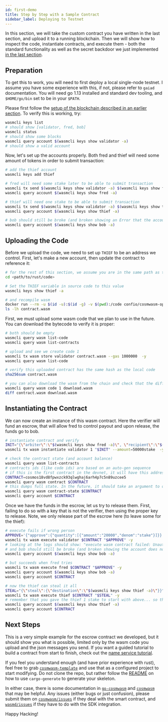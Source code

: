 ```yaml
---
id: first-demo
title: Step by Step with a Sample Contract
sidebar_label: Deploying to Testnet
---
```


In this section, we will take the custom contract you have written in the last section, and upload it to a running blockchain. Then we will show how to inspect the code, instantiate contracts, and execute them - both the standard functionality as well as the secret backdoor we just implemented [in the last section](./editing-escrow-contract).

## Preparation

To get this to work, you will need to first deploy a local single-node testnet. I assume you have some experience with this, if not, please refer to `gaiad` documentation. You will need go 1.13 installed and standard dev tooling, and `$HOME/go/bin` set to be in your `$PATH`.

Please first follow the [setup of the blockchain described in an earlier section](./using-the-sdk). To verify this is working, try:

```bash
wasmcli keys list
# should show [validator, fred, bob]
wasmcli status
# should show some blocks
wasmcli query account $(wasmcli keys show validator -a)
# should show a valid account
```

Now, let's set up the accounts properly. Both fred and thief will need some amount of tokens in order to submit transaction:

```bash
# add the thief account
wasmcli keys add thief

# fred will need some stake later to be able to submit transaction
wasmcli tx send $(wasmcli keys show validator -a) $(wasmcli keys show fred -a) 98765stake -y
wasmcli query account $(wasmcli keys show fred -a)

# thief will need one stake to be able to submit transaction
wasmcli tx send $(wasmcli keys show validator -a) $(wasmcli keys show thief -a) 1stake -y
wasmcli query account $(wasmcli keys show thief -a)

# bob should still be broke (and broken showing an Error that the account does not exist)
wasmcli query account $(wasmcli keys show bob -a)
```

## Uploading the Code

Before we upload the code, we need to set up `THIEF` to be an address we control. First, let's make a new account, then update the contract to reference it:

```bash
# for the rest of this section, we assume you are in the same path as the rust contract (Cargo.toml)
cd <path/to/rust/code>

# Set the THIEF variable in source code to this value
wasmcli keys show thief -a

# and recompile wasm
docker run --rm -u $(id -u):$(id -g) -v $(pwd):/code confio/cosmwasm-opt:0.4.1
ls -lh contract.wasm
```

First, we must upload some wasm code that we plan to use in the future. You can download the bytecode to verify it is proper:

```bash
# both should be empty
wasmcli query wasm list-code
wasmcli query wasm list-contracts

# upload and see we create code 1
wasmcli tx wasm store validator contract.wasm --gas 1000000  -y
wasmcli query wasm list-code

# verify this uploaded contract has the same hash as the local code
sha256sum contract.wasm

# you can also download the wasm from the chain and check that the diff between them is empty
wasmcli query wasm code 1 download.wasm
diff contract.wasm download.wasm
```

## Instantiating the Contract

We can now create an instance of this wasm contract. Here the verifier will fund an escrow, that will allow fred to control payout and upon release, the funds go to bob.

```bash
# instantiate contract and verify
INIT="{\"arbiter\":\"$(wasmcli keys show fred -a)\", \"recipient\":\"$(wasmcli keys show bob -a)\", \"end_time\":0, \"end_height\":0}"
wasmcli tx wasm instantiate validator 1 "$INIT" --amount=50000stake  -y

# check the contract state (and account balance)
wasmcli query wasm list-contracts
# contracts ids (like code ids) are based on an auto-gen sequence
# if this is the first contract in the devnet, it will have this address (otherwise, use the result from list-contracts)
CONTRACT=cosmos18vd8fpwxzck93qlwghaj6arh4p7c5n89uzcee5
wasmcli query wasm contract $CONTRACT
# this dumps full state. In the future, it should take an argument to only return one key
wasmcli query wasm contract-state $CONTRACT
wasmcli query account $CONTRACT
```

Once we have the funds in the escrow, let us try to release them. First, failing to do so with a key that is not the verifier, then using the proper key to release. Note, we only release part of the escrow here (to leave some for the thief):

```bash
# execute fails if wrong person
APPROVE='{"approve":{"quantity":[{"amount":"20000","denom":"stake"}]}}'
wasmcli tx wasm execute validator $CONTRACT "$APPROVE" -y
# looking at the logs should show: "execute wasm contract failed: Unauthorized"
# and bob should still be broke (and broken showing the account does not exist Error)
wasmcli query account $(wasmcli keys show bob -a)

# but succeeds when fred tries
wasmcli tx wasm execute fred $CONTRACT "$APPROVE" -y
wasmcli query account $(wasmcli keys show bob -a)
wasmcli query account $CONTRACT

# now the thief can steal it all
STEAL="{\"steal\":{\"destination\":\"$(wasmcli keys show thief -a)\"}}"
wasmcli tx wasm execute thief $CONTRACT "$STEAL" -y
# remember that you gave the thief 1 stake to start with above... so this should be 30001
wasmcli query account $(wasmcli keys show thief -a)
wasmcli query account $CONTRACT
```

## Next Steps

This is a very simple example for the escrow contract we developed, but it should show you what is possible, limited only by the wasm code you upload and the json messages you send. If you want a guided tutorial to build a contract from start to finish, check out the [name service tutorial](../name-service/intro).

If you feel you understand enough (and have prior experience with rust), feel free to grab [`cosmwasm-template`](https://github.com/confio/cosmwasm-template) and use that as a configured project to start modifying. Do not clone the repo, but rather follow the [README](https://github.com/confio/cosmwasm-template/blob/master/README.md) on how to use `cargo-generate` to generate your skeleton.

In either case, there is some documentation in [`go-cosmwasm`](https://github.com/confio/go-cosmwasm/blob/master/spec/Index.md) and [`cosmwasm`](https://github.com/confio/cosmwasm/blob/master/README.md) that may be helpful. Any issues (either bugs or just confusion), please submit them on [`cosmwasm/issues`](https://github.com/confio/cosmwasm/issues) if they deal with the smart contract, and [`wasmd/issues`](https://github.com/cosmwasm/wasmd/issues) if they have to do with the SDK integration.

Happy Hacking!
